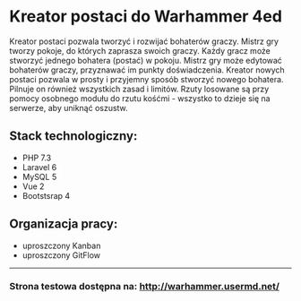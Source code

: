 # Kreator postaci do Warhammer 4ed

Kreator postaci pozwala tworzyć i rozwijać bohaterów graczy. Mistrz gry tworzy pokoje, do których zaprasza swoich graczy. 
Każdy gracz może stworzyć jednego bohatera (postać) w pokoju. Mistrz gry może edytować bohaterów graczy, przyznawać im punkty doświadczenia.
Kreator nowych postaci pozwala w prosty i przyjemny sposób stworzyć nowego bohatera. Pilnuje on również wszystkich zasad i limitów. Rzuty
losowane są przy pomocy osobnego modułu do rzutu kośćmi - wszystko to dzieje się na serwerze, aby uniknąć oszustw.

## Stack technologiczny:
- PHP 7.3
- Laravel 6
- MySQL 5
- Vue 2
- Bootstsrap 4

## Organizacja pracy:
- uproszczony Kanban
- uproszczony GitFlow

---

### Strona testowa dostępna na: http://warhammer.usermd.net/
